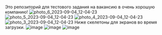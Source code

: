 Это репозиторий для тестового задания на вакансию в очень хорошую компанию!
![photo_6_2023-09-04_12-04-23](https://github.com/Gagaved/tt_em/assets/75212647/854030f9-3972-4bc0-a6b3-b00f0d187d61)
![photo_5_2023-09-04_12-04-23](https://github.com/Gagaved/tt_em/assets/75212647/2c64b3ed-e318-455e-a300-bd82235f71bd)
![photo_4_2023-09-04_12-04-23](https://github.com/Gagaved/tt_em/assets/75212647/5138b187-8cb7-482e-b3b1-0a1356ca8cd4)
![photo_3_2023-09-04_12-04-23](https://github.com/Gagaved/tt_em/assets/75212647/05b57dc4-a2b5-4466-b42f-49660c0f5ccf)
Ниже скелетоны для экранов во время загрузки.
![image](https://github.com/Gagaved/tt_em/assets/75212647/c4b7e9c2-5b95-48e2-b3c8-b245776a53ae)
![image](https://github.com/Gagaved/tt_em/assets/75212647/67646c8d-14c2-4d91-8d37-5b7ac964f9df)
![image](https://github.com/Gagaved/tt_em/assets/75212647/6ea4b118-3739-43fb-ab11-3afe3a0e59fc)
